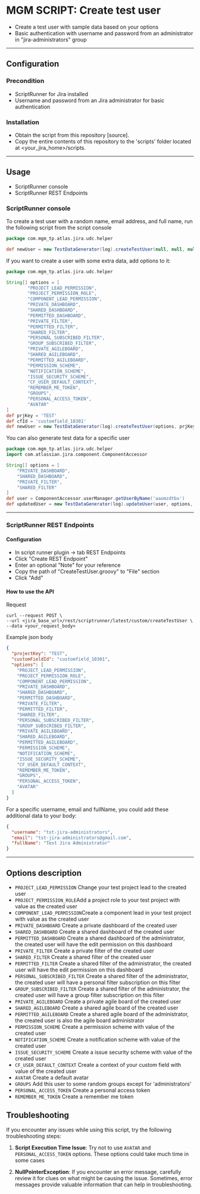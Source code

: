 # MGM SCRIPT: Create test user

+ Create a test user with sample data based on your options
+ Basic authentication with username and password from an administrator in "jira-administrators"
  group
---
## Configuration

### Precondition
- ScriptRunner for Jira installed
- Username and password from an Jira administrator for basic authentication

### Installation
- Obtain the script from this repository [source].
- Copy the entire contents of this repository to the 'scripts' folder located at <your_jira_home>/scripts.
---
## Usage
- ScriptRunner console
- ScriptRunner REST Endpoints

### ScriptRunner console
To create a test user with a random name, email address, and full name, run the following script from the script console
```groovy
package com.mgm_tp.atlas.jira.udc.helper

def newUser = new TestDataGenerator(log).createTestUser(null, null, null)
```

If you want to create a user with some extra data, add options to it:
```groovy
package com.mgm_tp.atlas.jira.udc.helper

String[] options = [
        "PROJECT_LEAD_PERMISSION",
        "PROJECT_PERMISSION_ROLE",
        "COMPONENT_LEAD_PERMISSION",
        "PRIVATE_DASHBOARD",
        "SHARED_DASHBOARD",
        "PERMITTED_DASHBOARD",
        "PRIVATE_FILTER",
        "PERMITTED_FILTER",
        "SHARED_FILTER",
        "PERSONAL_SUBSCRIBED_FILTER",
        "GROUP_SUBSCRIBED_FILTER",
        "PRIVATE_AGILEBOARD",
        "SHARED_AGILEBOARD",
        "PERMITTED_AGILEBOARD",
        "PERMISSION_SCHEME",
        "NOTIFICATION_SCHEME",
        "ISSUE_SECURITY_SCHEME",
        "CF_USER_DEFAULT_CONTEXT",
        "REMEMBER_ME_TOKEN",
        "GROUPS",
        "PERSONAL_ACCESS_TOKEN",
        "AVATAR"
]
def prjKey = 'TEST'
def cfId = 'customfield_10301'
def newUser = new TestDataGenerator(log).createTestUser(options, prjKey, cfId)
```
You can also generate test data for a specific user
```groovy
package com.mgm_tp.atlas.jira.udc.helper
import com.atlassian.jira.component.ComponentAccessor

String[] options = [
    "PRIVATE_DASHBOARD",
    "SHARED_DASHBOARD",
    "PRIVATE_FILTER",
    "SHARED_FILTER"
]
def user = ComponentAccessor.userManager.getUserByName('aaomzdtbx')
def updatedUser = new TestDataGenerator(log).updateUser(user, options, null, null)
```

---
### ScriptRunner REST Endpoints
#### Configuration
- In script runner plugin -> tab REST Endpoints
- Click "Create REST Endpoint"
- Enter an optional "Note" for your reference
- Copy the path of "CreateTestUser.groovy" to "File" section
- Click "Add"

#### How to use the API
Request
```
curl --request POST \
--url <jira_base_url>/rest/scriptrunner/latest/custom/createTestUser \
--data <your_request_body>
```

Example json body
```json
{
  "projectKey": "TEST",
  "customFieldId": "customfield_10301",
  "options": [
    "PROJECT_LEAD_PERMISSION",
    "PROJECT_PERMISSION_ROLE",
    "COMPONENT_LEAD_PERMISSION",
    "PRIVATE_DASHBOARD",
    "SHARED_DASHBOARD",
    "PERMITTED_DASHBOARD",
    "PRIVATE_FILTER",
    "PERMITTED_FILTER",
    "SHARED_FILTER",
    "PERSONAL_SUBSCRIBED_FILTER",
    "GROUP_SUBSCRIBED_FILTER",
    "PRIVATE_AGILEBOARD",
    "SHARED_AGILEBOARD",
    "PERMITTED_AGILEBOARD",
    "PERMISSION_SCHEME",
    "NOTIFICATION_SCHEME",
    "ISSUE_SECURITY_SCHEME",
    "CF_USER_DEFAULT_CONTEXT",
    "REMEMBER_ME_TOKEN",
    "GROUPS",
    "PERSONAL_ACCESS_TOKEN",
    "AVATAR"
  ]
}
```

For a specific username, email and fullName, you could add these additional data to your body:

```json
{
  "username": "tst-jira-administrators",
  "email": "tst-jira-administrators@gmail.com",
  "fullName": "Test Jira Administrator"
}
```
---
## Options description
- ```PROJECT_LEAD_PERMISSION``` Change your test project lead to the created user
- ```PROJECT_PERMISSION_ROLE```Add a project role to your test project with value as the created user
- ```COMPONENT_LEAD_PERMISSION```Create a component lead in your test project with value as the created user
- ```PRIVATE_DASHBOARD``` Create a private dashboard of the created user
- ```SHARED_DASHBOARD``` Create a shared dashboard of the created user
- ```PERMITTED_DASHBOARD``` Create a shared dashboard of the administrator, the created user will have the edit permission on this dashboard
- ```PRIVATE_FILTER``` Create a private filter of the created user
- ```SHARED_FILTER``` Create a shared filter of the created user
- ```PERMITTED_FILTER``` Create a shared filter of the administrator, the created user will have the edit permission on this dashboard
- ```PERSONAL_SUBSCRIBED_FILTER``` Create a shared filter of the administrator, the created user will have a personal filter subscription on this filter
- ```GROUP_SUBSCRIBED_FILTER``` Create a shared filter of the administrator, the created user will have a group filter subscription on this filter
- ```PRIVATE_AGILEBOARD``` Create a private agile board of the created user
- ```SHARED_AGILEBOARD``` Create a shared agile board of the created user
- ```PERMITTED_AGILEBOARD``` Create a shared agile board of the administrator, the created user is also the agile board administrator
- ```PERMISSION_SCHEME``` Create a permission scheme with value of the created user
- ```NOTIFICATION_SCHEME``` Create a notification scheme with value of the created user
- ```ISSUE_SECURITY_SCHEME``` Create a issue security scheme with value of the created user
- ```CF_USER_DEFAULT_CONTEXT``` Create a context of your custom field with value of the created user
- ```AVATAR``` Create a default avatar
- ```GROUPS``` Add this user to some random groups except for 'administrators'
- ```PERSONAL_ACCESS_TOKEN``` Create a personal access token
- ```REMEMBER_ME_TOKEN``` Create a remember me token

## Troubleshooting

If you encounter any issues while using this script, try the following troubleshooting steps:

1. **Script Execution Time Issue**: Try not to use ```AVATAR``` and ```PERSONAL_ACCESS_TOKEN``` options. These options could take much time in some cases 

2. **NullPointerException**: If you encounter an error message, carefully review it for clues on what might be causing the issue. Sometimes, error messages provide valuable information that can help in troubleshooting.

